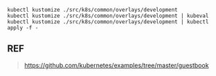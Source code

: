 ```shell
kubectl kustomize ./src/k8s/common/overlays/development
kubectl kustomize ./src/k8s/common/overlays/development | kubeval
kubectl kustomize ./src/k8s/common/overlays/development | kubectl apply -f -
```


## REF

> https://github.com/kubernetes/examples/tree/master/guestbook

